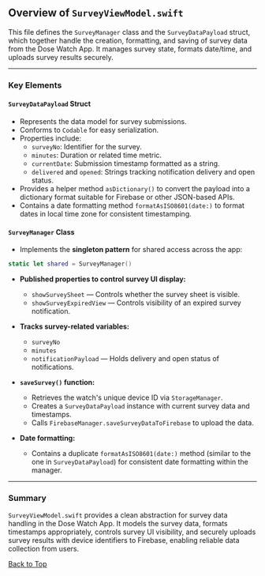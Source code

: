 ## Overview of `SurveyViewModel.swift`

This file defines the `SurveyManager` class and the `SurveyDataPayload` struct, which together handle the creation, formatting, and saving of survey data from the Dose Watch App. It manages survey state, formats date/time, and uploads survey results securely.

---

### Key Elements

#### `SurveyDataPayload` Struct  
- Represents the data model for survey submissions.  
- Conforms to `Codable` for easy serialization.  
- Properties include:  
  - `surveyNo`: Identifier for the survey.  
  - `minutes`: Duration or related time metric.  
  - `currentDate`: Submission timestamp formatted as a string.  
  - `delivered` and `opened`: Strings tracking notification delivery and open status.  
- Provides a helper method `asDictionary()` to convert the payload into a dictionary format suitable for Firebase or other JSON-based APIs.  
- Contains a date formatting method `formatAsISO8601(date:)` to format dates in local time zone for consistent timestamping.

#### `SurveyManager` Class  
- Implements the **singleton pattern** for shared access across the app:  
```swift
static let shared = SurveyManager()
```

- **Published properties to control survey UI display:**  
  - `showSurveySheet` — Controls whether the survey sheet is visible.  
  - `showSurveyExpiredView` — Controls visibility of an expired survey notification.

- **Tracks survey-related variables:**  
  - `surveyNo`  
  - `minutes`  
  - `notificationPayload` — Holds delivery and open status of notifications.

- **`saveSurvey()` function:**  
  - Retrieves the watch's unique device ID via `StorageManager`.  
  - Creates a `SurveyDataPayload` instance with current survey data and timestamps.  
  - Calls `FirebaseManager.saveSurveyDataToFirebase` to upload the data.

- **Date formatting:**  
  - Contains a duplicate `formatAsISO8601(date:)` method (similar to the one in `SurveyDataPayload`) for consistent date formatting within the manager.

---

### Summary

`SurveyViewModel.swift` provides a clean abstraction for survey data handling in the Dose Watch App. It models the survey data, formats timestamps appropriately, controls survey UI visibility, and securely uploads survey results with device identifiers to Firebase, enabling reliable data collection from users.




[Back to Top](#top)



